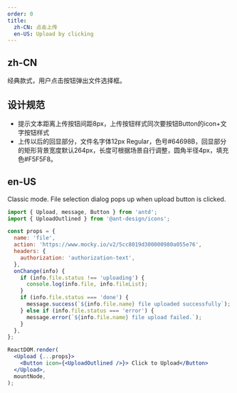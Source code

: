 ```yaml
---
order: 0
title:
  zh-CN: 点击上传
  en-US: Upload by clicking
---
```


## zh-CN

经典款式，用户点击按钮弹出文件选择框。
## 设计规范
- 提示文本距离上传按钮间距8px，上传按钮样式同次要按钮Button的icon+文字按钮样式
- 上传以后的回显部分，文件名字体12px Regular，色号#64698B，回显部分的矩形背景宽度默认264px，长度可根据场景自行调整，圆角半径4px，填充色#F5F5F8。

## en-US

Classic mode. File selection dialog pops up when upload button is clicked.

```jsx
import { Upload, message, Button } from 'antd';
import { UploadOutlined } from '@ant-design/icons';

const props = {
  name: 'file',
  action: 'https://www.mocky.io/v2/5cc8019d300000980a055e76',
  headers: {
    authorization: 'authorization-text',
  },
  onChange(info) {
    if (info.file.status !== 'uploading') {
      console.log(info.file, info.fileList);
    }
    if (info.file.status === 'done') {
      message.success(`${info.file.name} file uploaded successfully`);
    } else if (info.file.status === 'error') {
      message.error(`${info.file.name} file upload failed.`);
    }
  },
};

ReactDOM.render(
  <Upload {...props}>
    <Button icon={<UploadOutlined />}> Click to Upload</Button>
  </Upload>,
  mountNode,
);
```

